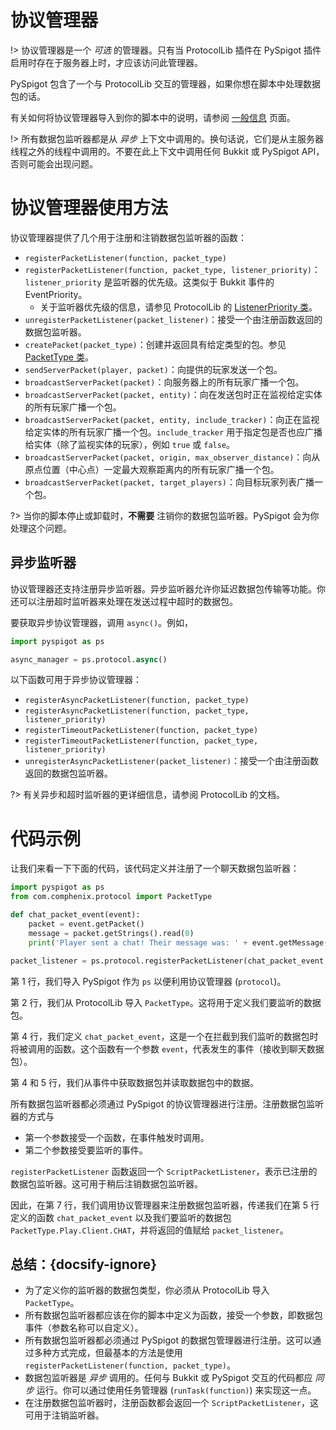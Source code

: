# 协议管理器

!> 协议管理器是一个 *可选* 的管理器。只有当 ProtocolLib 插件在 PySpigot 插件启用时存在于服务器上时，才应该访问此管理器。

PySpigot 包含了一个与 ProtocolLib 交互的管理器，如果你想在脚本中处理数据包的话。

有关如何将协议管理器导入到你的脚本中的说明，请参阅 [一般信息](writingscripts#pyspigot-的管理器) 页面。

!> 所有数据包监听器都是从 *异步* 上下文中调用的。换句话说，它们是从主服务器线程之外的线程中调用的。不要在此上下文中调用任何 Bukkit 或 PySpigot API，否则可能会出现问题。

# 协议管理器使用方法

协议管理器提供了几个用于注册和注销数据包监听器的函数：

- `registerPacketListener(function, packet_type)`
- `registerPacketListener(function, packet_type, listener_priority)`：`listener_priority` 是监听器的优先级。这类似于 Bukkit 事件的 EventPriority。
    - 关于监听器优先级的信息，请参见 ProtocolLib 的 [ListenerPriority 类](https://ci.dmulloy2.net/job/ProtocolLib/javadoc/com/comphenix/protocol/events/ListenerPriority.html)。
- `unregisterPacketListener(packet_listener)`：接受一个由注册函数返回的数据包监听器。
- `createPacket(packet_type)`：创建并返回具有给定类型的包。参见 [PacketType 类](https://ci.dmulloy2.net/job/ProtocolLib/javadoc/com/comphenix/protocol/PacketType.html)。
- `sendServerPacket(player, packet)`：向提供的玩家发送一个包。
- `broadcastServerPacket(packet)`：向服务器上的所有玩家广播一个包。
- `broadcastServerPacket(packet, entity)`：向在发送包时正在监视给定实体的所有玩家广播一个包。
- `broadcastServerPacket(packet, entity, include_tracker)`：向正在监视给定实体的所有玩家广播一个包。`include_tracker` 用于指定包是否也应广播给实体（除了监视实体的玩家），例如 `true` 或 `false`。
- `broadcastServerPacket(packet, origin, max_observer_distance)`：向从原点位置（中心点）一定最大观察距离内的所有玩家广播一个包。
- `broadcastServerPacket(packet, target_players)`：向目标玩家列表广播一个包。

?> 当你的脚本停止或卸载时，**不需要** 注销你的数据包监听器。PySpigot 会为你处理这个问题。

## 异步监听器

协议管理器还支持注册异步监听器。异步监听器允许你延迟数据包传输等功能。你还可以注册超时监听器来处理在发送过程中超时的数据包。

要获取异步协议管理器，调用 `async()`。例如，

```python
import pyspigot as ps

async_manager = ps.protocol.async()
```

以下函数可用于异步协议管理器：

- `registerAsyncPacketListener(function, packet_type)`
- `registerAsyncPacketListener(function, packet_type, listener_priority)`
- `registerTimeoutPacketListener(function, packet_type)`
- `registerTimeoutPacketListener(function, packet_type, listener_priority)`
- `unregisterAsyncPacketListener(packet_listener)`：接受一个由注册函数返回的数据包监听器。

?> 有关异步和超时监听器的更详细信息，请参阅 ProtocolLib 的文档。

# 代码示例

让我们来看一下下面的代码，该代码定义并注册了一个聊天数据包监听器：

```python
import pyspigot as ps
from com.comphenix.protocol import PacketType

def chat_packet_event(event):
    packet = event.getPacket()
    message = packet.getStrings().read(0)
    print('Player sent a chat! Their message was: ' + event.getMessage())

packet_listener = ps.protocol.registerPacketListener(chat_packet_event, PacketType.Play.Client.CHAT)
```

第 1 行，我们导入 PySpigot 作为 `ps` 以便利用协议管理器 (`protocol`)。

第 2 行，我们从 ProtocolLib 导入 `PacketType`。这将用于定义我们要监听的数据包。

第 4 行，我们定义 `chat_packet_event`，这是一个在拦截到我们监听的数据包时将被调用的函数。这个函数有一个参数 `event`，代表发生的事件（接收到聊天数据包）。

第 4 和 5 行，我们从事件中获取数据包并读取数据包中的数据。

所有数据包监听器都必须通过 PySpigot 的协议管理器进行注册。注册数据包监听器的方式与

- 第一个参数接受一个函数，在事件触发时调用。
- 第二个参数接受要监听的事件。

`registerPacketListener` 函数返回一个 `ScriptPacketListener`，表示已注册的数据包监听器。这可用于稍后注销数据包监听器。

因此，在第 7 行，我们调用协议管理器来注册数据包监听器，传递我们在第 5 行定义的函数 `chat_packet_event` 以及我们要监听的数据包 `PacketType.Play.Client.CHAT`，并将返回的值赋给 `packet_listener`。

## 总结：{docsify-ignore}

- 为了定义你的监听器的数据包类型，你必须从 ProtocolLib 导入 `PacketType`。
- 所有数据包监听器都应该在你的脚本中定义为函数，接受一个参数，即数据包事件（参数名称可以自定义）。
- 所有数据包监听器都必须通过 PySpigot 的数据包管理器进行注册。这可以通过多种方式完成，但最基本的方法是使用 `registerPacketListener(function, packet_type)`。
- 数据包监听器是 *异步* 调用的。任何与 Bukkit 或 PySpigot 交互的代码都应 *同步* 运行。你可以通过使用任务管理器 (`runTask(function)`) 来实现这一点。
- 在注册数据包监听器时，注册函数都会返回一个 `ScriptPacketListener`，这可用于注销监听器。
